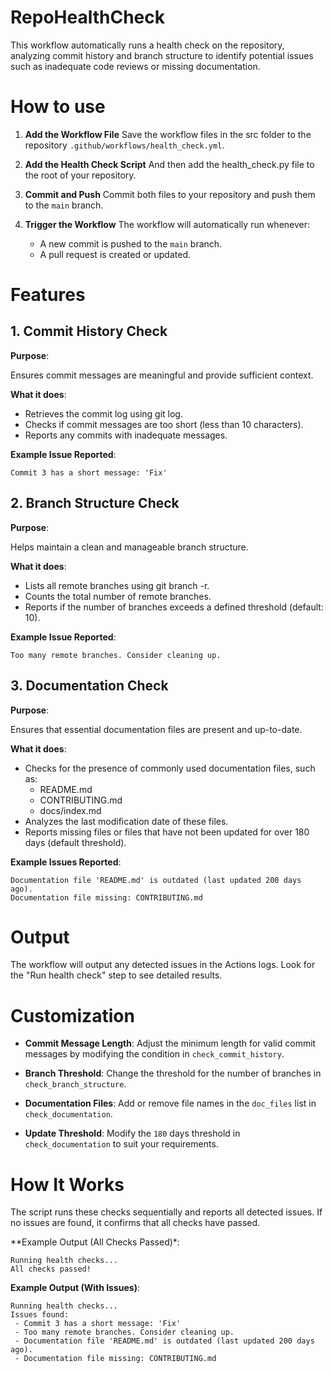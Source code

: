 # RepoHealthCheck
This workflow automatically runs a health check on the repository, analyzing commit history and branch structure to identify potential issues such as inadequate code reviews or missing documentation.

# How to use

1. **Add the Workflow File**
   Save the workflow files in the src folder to the repository `.github/workflows/health_check.yml`.
   
2. **Add the Health Check Script**
   And then add the health_check.py file to the root of your repository.

3. **Commit and Push**
   Commit both files to your repository and push them to the `main` branch.

4. **Trigger the Workflow**
   The workflow will automatically run whenever:
   - A new commit is pushed to the `main` branch.
   - A pull request is created or updated.

# Features
## 1. Commit History Check
**Purpose**:

Ensures commit messages are meaningful and provide sufficient context.

**What it does**:

- Retrieves the commit log using git log.
- Checks if commit messages are too short (less than 10 characters).
- Reports any commits with inadequate messages.

**Example Issue Reported**:
```
Commit 3 has a short message: 'Fix'
```

## 2. Branch Structure Check
**Purpose**:

Helps maintain a clean and manageable branch structure.

**What it does**:

- Lists all remote branches using git branch -r.
- Counts the total number of remote branches.
- Reports if the number of branches exceeds a defined threshold (default: 10).

**Example Issue Reported**:
```
Too many remote branches. Consider cleaning up.
```

## 3. Documentation Check
**Purpose**:

Ensures that essential documentation files are present and up-to-date.

**What it does**:

- Checks for the presence of commonly used documentation files, such as:
  - README.md
  - CONTRIBUTING.md
  - docs/index.md
- Analyzes the last modification date of these files.
- Reports missing files or files that have not been updated for over 180 days (default threshold).

**Example Issues Reported**:
```
Documentation file 'README.md' is outdated (last updated 200 days ago).
Documentation file missing: CONTRIBUTING.md
```

# Output
The workflow will output any detected issues in the Actions logs. Look for the "Run health check" step to see detailed results.

# Customization
- **Commit Message Length**:
  Adjust the minimum length for valid commit messages by modifying the condition in `check_commit_history`.

- **Branch Threshold**:
  Change the threshold for the number of branches in `check_branch_structure`.

- **Documentation Files**:
  Add or remove file names in the `doc_files` list in `check_documentation`.

- **Update Threshold**:
  Modify the `180` days threshold in `check_documentation` to suit your requirements.

# How It Works
The script runs these checks sequentially and reports all detected issues. If no issues are found, it confirms that all checks have passed.

**Example Output (All Checks Passed)*:
```
Running health checks...
All checks passed!
```

**Example Output (With Issues)**:
```
Running health checks...
Issues found:
 - Commit 3 has a short message: 'Fix'
 - Too many remote branches. Consider cleaning up.
 - Documentation file 'README.md' is outdated (last updated 200 days ago).
 - Documentation file missing: CONTRIBUTING.md
```
